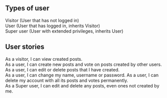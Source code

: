 Types of user  
------  
Visitor (User that has not logged in)  
User (User that has logged in, inherits Visitor)  
Super user (User with extended privileges, inherits User)  
  
User stories  
------
As a visitor, I can view created posts.  
As a user, I can create new posts and vote on posts created by other users.  
As a user, I can edit or delete posts that I have created.  
As a user, I can change my name, username or password.
As a user, I can delete my account with all its posts and votes permanently.  
As a Super user, I can edit and delete any posts, even ones not created by me.  

